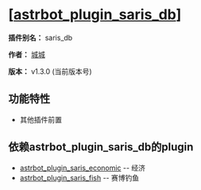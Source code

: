 
  
  

# [[astrbot_plugin_saris_db](https://github.com/chengcheng0325/astrbot_plugin_saris_db/tree/master)]

  

**插件别名：** saris_db

  

**作者：** [城城](https://github.com/chengcheng0325)

  

**版本：** v1.3.0 (当前版本号)

  

## 功能特性

  

- 其他插件前置

  

## 依赖astrbot_plugin_saris_db的plugin

  

- [astrbot_plugin_saris_economic](https://github.com/chengcheng0325/astrbot_plugin_saris_economic) -- 经济
- [astrbot_plugin_saris_fish](https://github.com/chengcheng0325/astrbot_plugin_saris_fish) -- 赛博钓鱼
